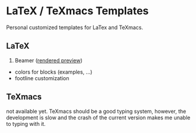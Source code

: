 # LaTeX / TeXmacs Templates
Personal customized templates for LaTex and TeXmacs.
## LaTeX
1. Beamer ([rendered preview](https://github.com/demoslam/latex-texmacs-templates/blob/master/LaTeX/beamer_tpl.pdf))
 + colors for blocks (examples, ...)
 + footline customization
## TeXmacs
not available yet.
TeXmacs should be a good typing system, however, the development is slow and the crash of the current version makes me unable to typing  with it.

